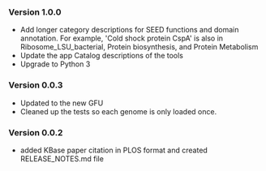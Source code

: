### Version 1.0.0
- Add longer category descriptions for SEED functions and domain annotation. For
  example, 'Cold shock protein CspA' is also in Ribosome_LSU_bacterial,
  Protein biosynthesis, and Protein Metabolism
- Update the app Catalog descriptions of the tools
- Upgrade to Python 3

### Version 0.0.3
- Updated to the new GFU
- Cleaned up the tests so each genome is only loaded once.

### Version 0.0.2
- added KBase paper citation in PLOS format and created RELEASE_NOTES.md file
